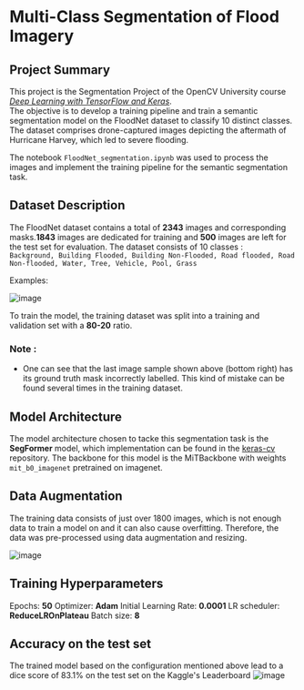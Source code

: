 # Multi-Class Segmentation of Flood Imagery

## Project Summary

This project is the Segmentation Project of the OpenCV University course [_Deep Learning with TensorFlow and Keras_](https://opencv.org/university/deep-learning-with-tensorflow-keras/?srsltid=AfmBOor6TFbg3fgao3lfzY5EIBo3GTuRqpwvra6nrZBQpmDMZ8B7ZcGY).<br>
The objective is to develop a training pipeline and train a semantic segmentation model on the FloodNet dataset to classify 10 distinct classes. The dataset comprises drone-captured images depicting the aftermath of Hurricane Harvey, which led to severe flooding. 

The notebook `FloodNet_segmentation.ipynb` was used to process the images and implement the training pipeline for the semantic segmentation task.

## Dataset Description

The FloodNet dataset contains a total of __2343__ images and corresponding masks.__1843__ images are dedicated for training and __500__ images are left for the test set for evaluation.
The dataset consists of 10 classes : <br>
`Background, Building Flooded, Building Non-Flooded, Road flooded, Road Non-flooded, Water, Tree, Vehicle, Pool, Grass ` <br>

Examples:<br>

![image](https://github.com/user-attachments/assets/6461d545-a1a9-4191-ab2b-f2b9fd1c608f)

To train the model, the training dataset was split into a training and validation set with a __80-20__ ratio.

### Note :

- One can see that the last image sample shown above (bottom right) has its ground truth mask incorrectly labelled. This kind of mistake can be found several times in the training dataset.

## Model Architecture

The model architecture chosen to tacke this segmentation task is the __SegFormer__ model, which implementation can be found in the [keras-cv](https://github.com/keras-team/keras-cv) repository.
The backbone for this model is the MiTBackbone with weights `mit_b0_imagenet` pretrained on imagenet. <br>

## Data Augmentation

The training data consists of just over 1800 images, which is not enough data to train a model on and it can also cause overfitting. Therefore, the data was pre-processed using data augmentation and resizing.

![image](https://github.com/user-attachments/assets/a24eae59-5fe0-429b-860c-20d12d99ac74)

## Training Hyperparameters

Epochs: __50__
Optimizer: __Adam__
Initial Learning Rate: __0.0001__
LR scheduler: __ReduceLROnPlateau__
Batch size: __8__

## Accuracy on the test set

The trained model based on the configuration mentioned above lead to a dice score of 83.1% on the test set on the Kaggle's Leaderboard
![image](https://github.com/user-attachments/assets/81cce902-d561-43ca-b517-d939cb291211)
